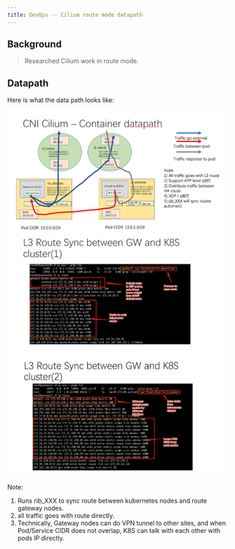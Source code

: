 ```yaml
---
title: DevOps -- Cilium route mode datapath
---
```


## Background

> Researched Cilium work in route mode.

## Datapath

Here is what the data path looks like:

![Datapath1](https://raw.githubusercontent.com/LipingMao/LipingMao.github.io/master/_posts/picture/2019_06_26_1.png)
![Datapath2](https://raw.githubusercontent.com/LipingMao/LipingMao.github.io/master/_posts/picture/2019_06_26_2.png)
![Datapath3](https://raw.githubusercontent.com/LipingMao/LipingMao.github.io/master/_posts/picture/2019_06_26_3.png)

Note:
1) Runs rib_XXX to sync route between kubernetes nodes and route gateway nodes.
2) all traffic goes with route directly.
3) Technically, Gateway nodes can do VPN tunnel to other sites, and when Pod/Service CIDR does not overlap, K8S can talk with each other with pods IP directly.
